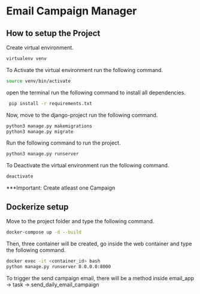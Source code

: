# Email Campaign Manager


## How to setup the Project

Create virtual environment.

```bash
virtualenv venv
```

To Activate the virtual environment run the following command.

```bash
source venv/bin/activate
```

open the terminal run the following command to install all dependencies.

```bash
 pip install -r requirements.txt
```

Now, move to the django-project run the following command.

```bash
python3 manage.py makemigrations
python3 manage.py migrate
```

Run the following command to run the project.

```bash
python3 manage.py runserver
```

To Deactivate the virtual environment run the following command.

```bash
deactivate
```

***Important: Create atleast one Campaign



## Dockerize setup
Move to the project folder and type the following command.

```bash
docker-compose up -d --build
```

Then, three container will be created, go inside the web container and type the following command.

```bash
docker exec -it <container_id> bash
python manage.py runserver 0.0.0.0:8000
```

To trigger the send campaign email, there will be a method inside email_app -> task -> send_daily_email_campaign